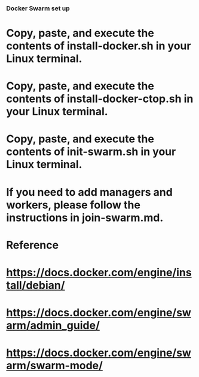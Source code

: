 ### Docker Swarm set up ###

# Copy, paste, and execute the contents of install-docker.sh in your Linux terminal.

# Copy, paste, and execute the contents of install-docker-ctop.sh in your Linux terminal.

# Copy, paste, and execute the contents of init-swarm.sh in your Linux terminal.

# If you need to add managers and workers, please follow the instructions in join-swarm.md.


# Reference

# https://docs.docker.com/engine/install/debian/
# https://docs.docker.com/engine/swarm/admin_guide/
# https://docs.docker.com/engine/swarm/swarm-mode/